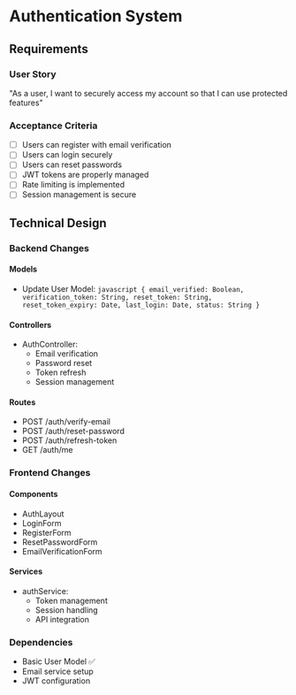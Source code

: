 # Authentication System

## Requirements
### User Story
"As a user, I want to securely access my account so that I can use protected features"

### Acceptance Criteria
- [ ] Users can register with email verification
- [ ] Users can login securely
- [ ] Users can reset passwords
- [ ] JWT tokens are properly managed
- [ ] Rate limiting is implemented
- [ ] Session management is secure

## Technical Design

### Backend Changes
#### Models
- Update User Model:  ```javascript
  {
    email_verified: Boolean,
    verification_token: String,
    reset_token: String,
    reset_token_expiry: Date,
    last_login: Date,
    status: String
  }  ```

#### Controllers
- AuthController:
  - Email verification
  - Password reset
  - Token refresh
  - Session management

#### Routes
- POST /auth/verify-email
- POST /auth/reset-password
- POST /auth/refresh-token
- GET /auth/me

### Frontend Changes
#### Components
- AuthLayout
- LoginForm
- RegisterForm
- ResetPasswordForm
- EmailVerificationForm

#### Services
- authService:
  - Token management
  - Session handling
  - API integration

### Dependencies
- Basic User Model ✅
- Email service setup
- JWT configuration 